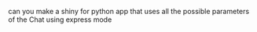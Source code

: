 can you make a shiny for python app that uses all the possible parameters of the Chat using express mode